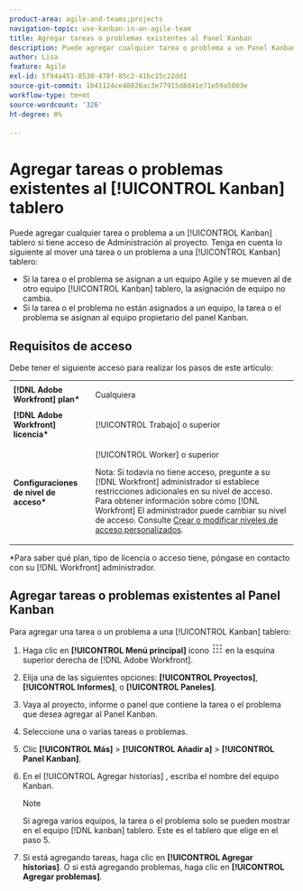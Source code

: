 ```yaml
---
product-area: agile-and-teams;projects
navigation-topic: use-kanban-in-an-agile-team
title: Agregar tareas o problemas existentes al Panel Kanban
description: Puede agregar cualquier tarea o problema a un Panel Kanban si tiene acceso de Administración al proyecto.
author: Lisa
feature: Agile
exl-id: 5f94a451-8530-478f-85c2-41bc15c22dd1
source-git-commit: 1b41124ce48826ac3e77915d8d41e71e59a5003e
workflow-type: tm+mt
source-wordcount: '326'
ht-degree: 0%

---
```


# Agregar tareas o problemas existentes al [!UICONTROL Kanban] tablero

Puede agregar cualquier tarea o problema a un [!UICONTROL Kanban] tablero si tiene acceso de Administración al proyecto. Tenga en cuenta lo siguiente al mover una tarea o un problema a una [!UICONTROL Kanban] tablero:

* Si la tarea o el problema se asignan a un equipo Agile y se mueven al de otro equipo [!UICONTROL Kanban] tablero, la asignación de equipo no cambia.
* Si la tarea o el problema no están asignados a un equipo, la tarea o el problema se asignan al equipo propietario del panel Kanban.

## Requisitos de acceso

Debe tener el siguiente acceso para realizar los pasos de este artículo:

<table style="table-layout:auto"> 
 <col> 
 <col> 
 <tbody> 
  <tr> 
   <td role="rowheader"><strong>[!DNL Adobe Workfront] plan*</strong></td> 
   <td> <p>Cualquiera</p> </td> 
  </tr> 
  <tr> 
   <td role="rowheader"><strong>[!DNL Adobe Workfront] licencia*</strong></td> 
   <td> <p>[!UICONTROL Trabajo] o superior</p> </td> 
  </tr> 
  <tr> 
   <td role="rowheader"><strong>Configuraciones de nivel de acceso*</strong></td> 
   <td> <p>[!UICONTROL Worker] o superior</p> <p>Nota: Si todavía no tiene acceso, pregunte a su [!DNL Workfront] administrador si establece restricciones adicionales en su nivel de acceso. Para obtener información sobre cómo [!DNL Workfront] El administrador puede cambiar su nivel de acceso. Consulte <a href="../../administration-and-setup/add-users/configure-and-grant-access/create-modify-access-levels.md" class="MCXref xref">Crear o modificar niveles de acceso personalizados</a>.</p> </td> 
  </tr> 
 </tbody> 
</table>

&#42;Para saber qué plan, tipo de licencia o acceso tiene, póngase en contacto con su [!DNL Workfront] administrador.

## Agregar tareas o problemas existentes al Panel Kanban

Para agregar una tarea o un problema a una [!UICONTROL Kanban] tablero:

1. Haga clic en **[!UICONTROL Menú principal]** icono ![](assets/main-menu-icon.png) en la esquina superior derecha de [!DNL Adobe Workfront].

1. Elija una de las siguientes opciones: **[!UICONTROL Proyectos]**, **[!UICONTROL Informes]**, o **[!UICONTROL Paneles]**.

1. Vaya al proyecto, informe o panel que contiene la tarea o el problema que desea agregar al Panel Kanban.
1. Seleccione una o varias tareas o problemas.
1. Clic **[!UICONTROL Más]** > **[!UICONTROL Añadir a]** > **[!UICONTROL Panel Kanban]**.
1. En el [!UICONTROL Agregar historias] , escriba el nombre del equipo Kanban.

   >[!NOTE]
   >
   >Si agrega varios equipos, la tarea o el problema solo se pueden mostrar en el equipo [!DNL kanban] tablero. Este es el tablero que elige en el paso 5.

1. Si está agregando tareas, haga clic en **[!UICONTROL Agregar historias]**.
O si está agregando problemas, haga clic en **[!UICONTROL Agregar problemas]**.
